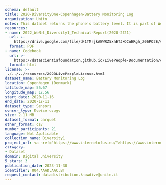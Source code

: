 ```yaml
---
schema: default
title: 2020-DiversityOne-Copenhagen-Battery Monitoring Log
organization: Unitn
notes: This dataset returns the phone's battery level. It is part of Wenet Diversity 1 data collection, which contains data about the everyday life activities of students coming from 8 different universities located in China, Denmark, India, Italy, Mexico, Mongolia, Paraguay and UK. The data were collected via questionnaires, data coming from 27 smartphone sensors associated to thousand self-reported annotations over a period of 4 weeks.
resources:
- name: 2022_WeNet_Diversity1_Technical-Report(2020-2021)
  url: >-
    https://drive.google.com/file/d/1TMrjkAEWRZ5xhETJKOCnERgh_Z06PO2E/view?usp=drive_link
  format: PDF
- name: Codebook
  url: >-
    https://datascientiafoundation.github.io/LivePeople-Documentation/codebooks/2020_DV1_Copenhagen_batterymonitoringlog.html
  format: html
license: >-
 ./../../resources/2023LivePeopleLicense.html
dataset_name: Battery Monitoring Log
location: Copenhagen (Denmark)
latitude_map: 55.67
longitude_map: 12.56
start_date: 2020-11-16
end_date: 2020-12-11
dataset_type: Sensors
sensor_type: Device-usage
size: 2.11 MB
dataset_format: parquet
other_format: csv
number_participants: 21
language: Not Applicable
collection_name: Diversity1
project_url: <a href="https://www.internetofus.eu/">https://www.internetofus.eu/</a>
category:
- Dataset
domain: Digital University
5_stars: 3
publication_date: 2023-11-30
identifier: 004.AAAD.AAC.BT
request_contact: datadistribution.knowdive@unitn.it
---
```



